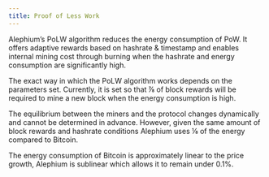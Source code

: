 ```yaml
---
title: Proof of Less Work
---
```


Alephium’s PoLW algorithm reduces the energy consumption of PoW. It offers adaptive rewards based on hashrate & timestamp and enables internal mining cost through burning when the hashrate and energy consumption are significantly high.

The exact way in which the PoLW algorithm works depends on the parameters set. Currently, it is set so that ⅞ of block rewards will be required to mine a new block when the energy consumption is high.

The equilibrium between the miners and the protocol changes dynamically and cannot be determined in advance. However, given the same amount of block rewards and hashrate conditions Alephium uses ⅛ of the energy compared to Bitcoin.

The energy consumption of Bitcoin is approximately linear to the price growth, Alephium is sublinear which allows it to remain under 0.1%.
